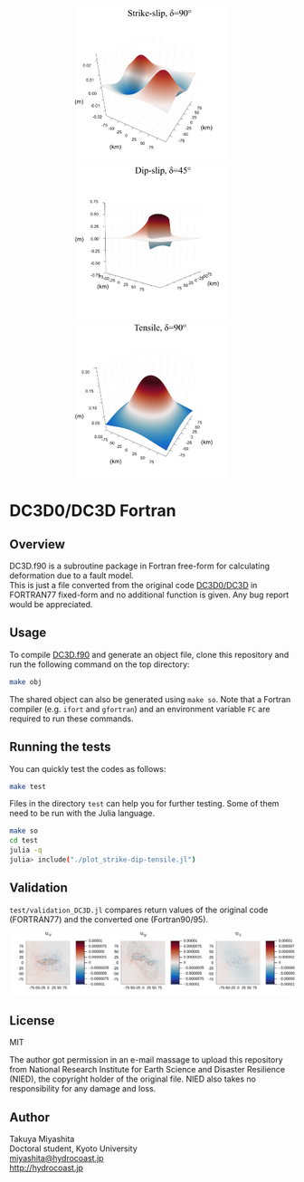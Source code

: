 <p align="center">
<img src="https://github.com/hydrocoast/DC3D.f90/blob/master/test/uxuyuz_strike-slip.png", width="275">
<img src="https://github.com/hydrocoast/DC3D.f90/blob/master/test/uxuyuz_dip-slip.png", width="275">
<img src="https://github.com/hydrocoast/DC3D.f90/blob/master/test/uxuyuz_tensile.png", width="275">
</p>  

# DC3D0/DC3D Fortran

## Overview
DC3D.f90 is a subroutine package in Fortran free-form for calculating deformation due to a fault model.  
This is just a file converted from the original code [DC3D0/DC3D](http://www.bosai.go.jp/study/application/dc3d/DC3Dhtml_E.html) in FORTRAN77 fixed-form
and no additional function is given.
Any bug report would be appreciated.

## Usage
To compile [DC3D.f90](https://github.com/hydrocoast/DC3D.f90/blob/master/DC3D.f90) and generate an object file, clone this repository and run the following command on the top directory:
```bash
make obj
```
The shared object can also be generated using `make so`.
Note that a Fortran compiler (e.g. `ifort` and `gfortran`) and an environment variable `FC` are required to run these commands.  

## Running the tests
You can quickly test the codes as follows:
```bash
make test
```
Files in the directory `test` can help you for further testing.
Some of them need to be run with the Julia language.
```bash
make so
cd test
julia -q
julia> include("./plot_strike-dip-tensile.jl")
```


## Validation
`test/validation_DC3D.jl` compares return values of the original code (FORTRAN77) and the converted one (Fortran90/95).  
<p align="center">
<img src="https://github.com/hydrocoast/DC3D.f90/blob/master/test/diffu.svg", width="900">
</p>  


## License
MIT  

The author got permission in an e-mail massage to upload this repository from National Research Institute for Earth Science and Disaster Resilience (NIED), the copyright holder of the original file.
NIED also takes no responsibility for any damage and loss.

## Author
Takuya Miyashita  
Doctoral student, Kyoto University  
miyashita@hydrocoast.jp  
http://hydrocoast.jp   